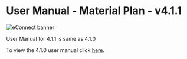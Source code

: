 #  User Manual  - Material Plan - v4.1.1

![eConnect banner](../../../../../images/banner-econnect-m3.jpg)

User Manual for 4.1.1 is same as 4.1.0

To view the 4.1.0 user manual click [here](../4.1.0/usermanual-material-plan.md).
